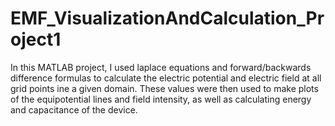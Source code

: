 # EMF_VisualizationAndCalculation_Project1
In this MATLAB project, I used laplace equations and forward/backwards difference formulas to calculate the electric potential and electric field at all grid points ine a given domain.  These values were then used to make plots of the equipotential lines and field intensity, as well as calculating energy and capacitance of the device.
